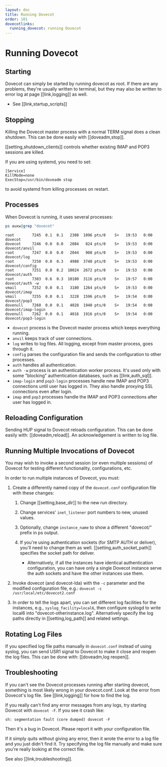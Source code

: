 ```yaml
---
layout: doc
title: Running Dovecot
order: 101
dovecotlinks:
  running_dovecot: running Dovecot
---
```


# Running Dovecot

## Starting

Dovecot can simply be started by running dovecot as root. If there are any
problems, they're usually written to terminal, but they may also be written
to error log at page [[link,logging]] as well.

* See [[link,startup_scripts]]

## Stopping

Killing the Dovecot master process with a normal TERM signal does a clean
shutdown. This can be done easily with [[doveadm,stop]].

[[setting,shutdown_clients]] controls whether existing IMAP and POP3
sessions are killed.

If you are using systemd, you need to set:

```
[Service]
KillMode=none
ExecStop=/usr/bin/doveadm stop
```

to avoid systemd from killing processes on restart.

## Processes

When Dovecot is running, it uses several processes:

```sh
ps auxw|grep "dovecot"
```
```
root        7245  0.1  0.1   2308  1096 pts/0    S+   19:53   0:00 dovecot
dovecot     7246  0.0  0.0   2084   824 pts/0    S+   19:53   0:00 dovecot/anvil
root        7247  0.0  0.0   2044   908 pts/0    S+   19:53   0:00 dovecot/log
root        7250  0.0  0.3   4988  3740 pts/0    S+   19:53   0:00 dovecot/config
root        7251  0.0  0.2  10024  2672 pts/0    S+   19:53   0:00 dovecot/auth
root        7303  0.6  0.3  10180  3116 pts/0    S+   19:57   0:00 dovecot/auth -w
vmail       7252  0.0  0.1   3180  1264 pts/0    S+   19:53   0:00 dovecot/imap
vmail       7255  0.0  0.1   3228  1596 pts/0    S+   19:54   0:00 dovecot/pop3
dovenull    7260  0.0  0.1   4028  1940 pts/0    S+   19:54   0:00 dovecot/imap-login
dovenull    7262  0.0  0.1   4016  1916 pts/0    S+   19:54   0:00 dovecot/pop3-login
```

* `dovecot` process is the Dovecot master process which keeps everything
  running.
* `anvil` keeps track of user connections.
* `log` writes to log files. All logging, except from master process, goes
  through it.
* `config` parses the configuration file and sends the configuration to
  other processes.
* `auth` handles all authentication.
* `auth -w` process is an authentication worker process. It's used only
  with some "blocking" authentication databases, such as [[link,auth_sql]].
* `imap-login` and `pop3-login` processes handle new IMAP and POP3
  connections until user has logged in. They also handle proxying SSL
  connections even after login.
* `imap` and `pop3` processes handle the IMAP and POP3 connections after
  user has logged in.


## Reloading Configuration

Sending HUP signal to Dovecot reloads configuration. This can be done
easily with: [[doveadm,reload]]. An acknowledgement is written to log file.

## Running Multiple Invocations of Dovecot

You may wish to invoke a second session (or even multiple sessions) of
Dovecot for testing different functionality, configurations, etc.

In order to run multiple instances of Dovecot, you must:

1. Create a differently named copy of the `dovecot.conf` configuration file
   with these changes:

   1. Change [[setting,base_dir]] to the new run directory.

   2. Change services' `inet_listener` port numbers to new, unused values.

   3. Optionally, change `instance_name` to show a different "dovecot/"
      prefix in ps output.

   4. If you're using authentication sockets (for SMTP AUTH or deliver),
      you'll need to change them as well. [[setting,auth_socket_path]]
      specifies the socket path for deliver.

      * Alternatively, if all the instances have identical authentication
        configuration, you can have only a single Dovecot instance serve
        the auth sockets and have the other instances use them.

2. Invoke dovecot (and dovecot-lda) with the `-c` parameter and the
   modified configuration file, e.g.: `dovecot -c /usr/local/etc/dovecot2.conf`

3. In order to tell the logs apart, you can set different log facilities
   for the instances, e.g., `syslog_facility=local6`, then configure syslogd
   to write local6 into "dovecot-otherinstance.log". Alternatively specify
   the log paths directly in [[setting,log_path]] and related settings.

## Rotating Log Files

If you specified log file paths manually in `dovecot.conf` instead of
using syslog, you can send USR1 signal to Dovecot to make it close and
reopen the log files. This can be done with: [[doveadm,log reopen]].

## Troubleshooting

If you can't see the Dovecot processes running after starting dovecot,
something is most likely wrong in your dovecot.conf. Look at the error from
Dovecot's log file. See [[link,logging]] for how to find the log.

If you really can't find any error messages from any logs, try starting
Dovecot with `dovecot -F`. If you see it crash like:

`sh: segmentation fault (core dumped) dovecot -F`

Then it's a bug in Dovecot. Please report it with your configuration file.

If it simply quits without giving any error, then it wrote the error to a
log file and you just didn't find it. Try specifying the log file manually
and make sure you're really looking at the correct file.

See also [[link,troubleshooting]].
